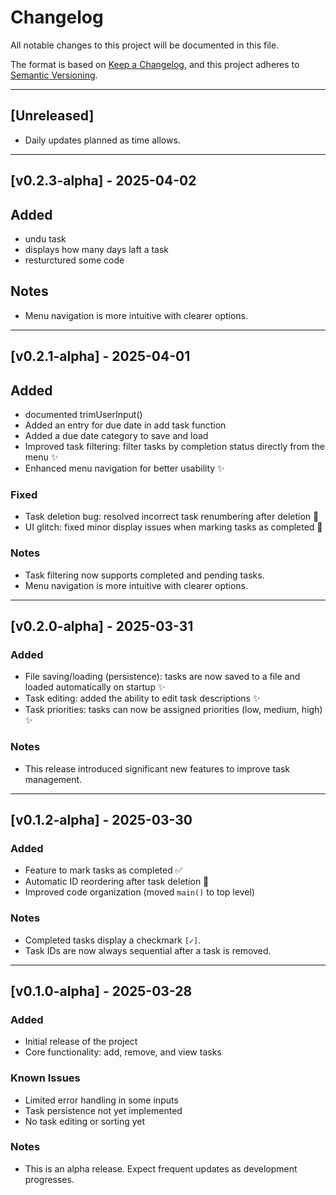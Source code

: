# Changelog

All notable changes to this project will be documented in this file.

The format is based on [Keep a Changelog](https://keepachangelog.com/en/1.0.0/),
and this project adheres to [Semantic Versioning](https://semver.org/spec/v2.0.0.html).

---

## [Unreleased]
- Daily updates planned as time allows.

---

## [v0.2.3-alpha] - 2025-04-02
## Added
- undu task
- displays how many days laft a task 
- resturctured some code 

## Notes
- Menu navigation is more intuitive with clearer options.

---

## [v0.2.1-alpha] - 2025-04-01

## Added
- documented trimUserInput()
- Added an entry for due date in add task function
- Added a due date category to save and load
- Improved task filtering: filter tasks by completion status directly from the menu ✨
- Enhanced menu navigation for better usability ✨

### Fixed
- Task deletion bug: resolved incorrect task renumbering after deletion 🐛
- UI glitch: fixed minor display issues when marking tasks as completed 🐛

### Notes
- Task filtering now supports completed and pending tasks.
- Menu navigation is more intuitive with clearer options.

---

## [v0.2.0-alpha] - 2025-03-31

### Added
- File saving/loading (persistence): tasks are now saved to a file and loaded automatically on startup ✨
- Task editing: added the ability to edit task descriptions ✨
- Task priorities: tasks can now be assigned priorities (low, medium, high) ✨

### Notes
- This release introduced significant new features to improve task management.

---

## [v0.1.2-alpha] - 2025-03-30

### Added
- Feature to mark tasks as completed ✅
- Automatic ID reordering after task deletion 🔁
- Improved code organization (moved `main()` to top level)

### Notes
- Completed tasks display a checkmark `[✓]`.
- Task IDs are now always sequential after a task is removed.

---

## [v0.1.0-alpha] - 2025-03-28

### Added
- Initial release of the project
- Core functionality: add, remove, and view tasks

### Known Issues
- Limited error handling in some inputs
- Task persistence not yet implemented
- No task editing or sorting yet

### Notes
- This is an alpha release. Expect frequent updates as development progresses.

